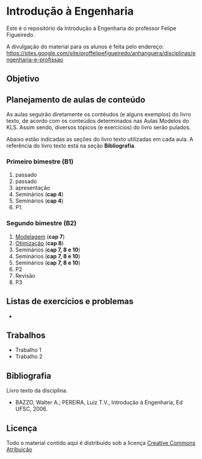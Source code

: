 # Introdução à Engenharia

Este é o repositório da Introdução à Engenharia do professor Felipe Figueiredo.

A divulgação do material para os alunos é feita pelo endereço: https://sites.google.com/site/proffelipefigueiredo/anhanguera/disciplinas/engenharia-e-profissao

## Objetivo


## Planejamento de aulas de conteúdo

As aulas seguirão diretamente os contéudos (e alguns exemplos) do livro texto, de acordo com os conteúdos determinados nas Aulas Modelos do KLS. Assim sendo, diversos tópicos (e exercícios) do livro serão pulados.

Abaixo estão indicadas as seções do livro texto utilizadas em cada aula. A referência do livro texto está na seção **Bibliografia**.

### Primeiro bimestre (B1)

1. passado
1. passado
1. apresentação
1. Seminários (**cap 4**)
1. Seminários (**cap 4**)
1. P1.


### Segundo bimestre (B2)

1. [Modelagem][] (**cap 7**)
1. [Otimização][] (**cap 8**)
1. Seminários (**cap 7, 8 e 10**)
1. Seminários (**cap 7, 8 e 10**)
1. Seminários (**cap 7, 8 e 10**)
1. P2
1. Revisão
1. P3

[Modelagem]: Aulas/EP-modelagem.pdf
[Otimização]: Aulas/EP-otimizacao.pdf

## Listas de exercícios e problemas

- 


## Trabalhos

- Trabalho 1
- Trabalho 2


## Bibliografia

Livro texto da disciplina.

- BAZZO, Walter A.; PEREIRA, Luiz T.V., Introdução à Engenharia, Ed UFSC, 2006.

## Licença
Todo o material contido aqui é distribuído sob a licença [Creative Commons Atribuição](http://creativecommons.org/licenses/by/4.0/deed.pt_BR)
